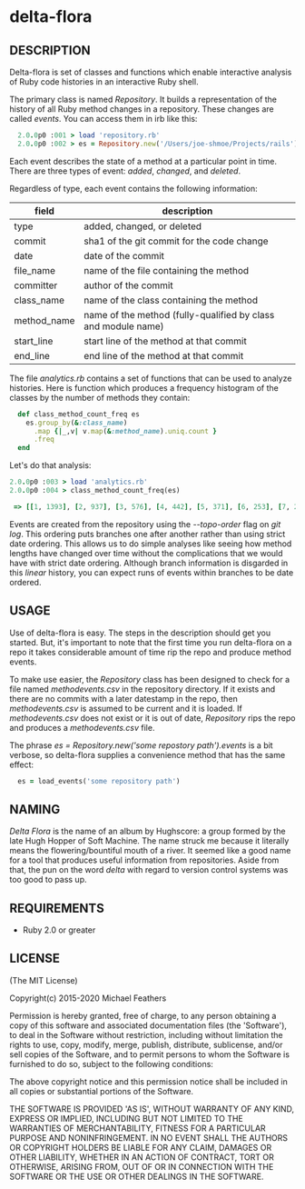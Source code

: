 # delta-flora


## DESCRIPTION

Delta-flora is set of classes and functions which enable interactive analysis
of Ruby code histories in an interactive Ruby shell.

The primary class is named *Repository*. It builds a representation of the history
of all Ruby method changes in a repository. These changes are called *events*. 
You can access them in irb like this:

```ruby
  2.0.0p0 :001 > load 'repository.rb'
  2.0.0p0 :002 > es = Repository.new('/Users/joe-shmoe/Projects/rails').events
```

Each event describes the state of a method at a particular point in time. There 
are three types of event: *added*, *changed*, and *deleted*. 

Regardless of type, each event contains the following information:


field | description
------|------------
type | added, changed, or deleted
commit | sha1 of the git commit for the code change
date | date of the commit
file_name | name of the file containing the method
committer | author of the commit
class_name | name of the class containing the method
method_name | name of the method (fully-qualified by class and module name)
start_line | start line of the method at that commit
end_line | end line of the method at that commit


The file *analytics.rb* contains a set of functions that can be used to
analyze histories. Here is function which produces a frequency histogram
of the classes by the number of methods they contain:

```ruby
  def class_method_count_freq es
    es.group_by(&:class_name)
      .map {|_,v| v.map(&:method_name).uniq.count }
      .freq
  end
```

Let's do that analysis:

```ruby
2.0.0p0 :003 > load 'analytics.rb'
2.0.0p0 :004 > class_method_count_freq(es)
```

```ruby
 => [[1, 1393], [2, 937], [3, 576], [4, 442], [5, 371], [6, 253], [7, 208], [8, 176] .. ]
```

Events are created from the repository using the *--topo-order* flag
on *git log*. This ordering puts branches one after another rather than using strict
date ordering. This allows us to do simple analyses like seeing how method lengths
have changed over time without the complications that we would have with strict
date ordering. Although branch information is disgarded in this *linear* history,
you can expect runs of events within branches to be date ordered.


## USAGE

Use of delta-flora is easy. The steps in the description should get you
started. But, it's important to note that the first time you run
delta-flora on a repo it takes considerable amount of time rip the repo and
produce method events.

To make use easier, the *Repository* class has been designed to check for
a file named *methodevents.csv* in the repository directory. If it exists
and there are no commits with a later datestamp in the repo, then
*methodevents.csv* is assumed to be current and it is loaded. If
*methodevents.csv* does not exist or it is out of date, *Repository* rips the
repo and produces a *methodevents.csv* file.


The phrase *es = Repository.new('some repostory path').events* is a bit verbose, so
delta-flora supplies a convenience method that has the same effect:

```ruby
  es = load_events('some repository path')
```

## NAMING

*Delta Flora* is the name of an album by Hughscore: a group formed by the late
Hugh Hopper of Soft Machine. The name struck me because it literally means the
flowering/bountiful mouth of a river. It seemed like a good name for a tool
that produces useful information from repositories. Aside from that, the pun
on the word *delta* with regard to version control systems was too good to
pass up.


## REQUIREMENTS

* Ruby 2.0 or greater

## LICENSE

(The MIT License)

Copyright(c) 2015-2020 Michael Feathers

Permission is hereby granted, free of charge, to any person obtaining
a copy of this software and associated documentation files (the
'Software'), to deal in the Software without restriction, including
without limitation the rights to use, copy, modify, merge, publish,
distribute, sublicense, and/or sell copies of the Software, and to
permit persons to whom the Software is furnished to do so, subject to
the following conditions:

The above copyright notice and this permission notice shall be
included in all copies or substantial portions of the Software.

THE SOFTWARE IS PROVIDED 'AS IS', WITHOUT WARRANTY OF ANY KIND,
EXPRESS OR IMPLIED, INCLUDING BUT NOT LIMITED TO THE WARRANTIES OF
MERCHANTABILITY, FITNESS FOR A PARTICULAR PURPOSE AND NONINFRINGEMENT.
IN NO EVENT SHALL THE AUTHORS OR COPYRIGHT HOLDERS BE LIABLE FOR ANY
CLAIM, DAMAGES OR OTHER LIABILITY, WHETHER IN AN ACTION OF CONTRACT,
TORT OR OTHERWISE, ARISING FROM, OUT OF OR IN CONNECTION WITH THE
SOFTWARE OR THE USE OR OTHER DEALINGS IN THE SOFTWARE.


